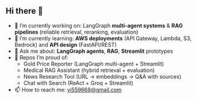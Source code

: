 ## Hi there 👋

- 🔭 I’m currently working on: LangGraph **multi-agent systems** & **RAG pipelines** (reliable retrieval, reranking, evaluation)
- 🌱 I’m currently learning: **AWS deployments** (API Gateway, Lambda, S3, Bedrock) and **API design** (FastAPI/REST)
- 💬 Ask me about: **LangGraph agents**, **RAG**, **Streamlit** prototypes
- 📌 Repos I’m proud of:
  - Gold Price Reporter (LangGraph multi-agent + Streamlit)
  - Medical RAG Assistant (hybrid retrieval + evaluation)
  - News Research Tool (URL → embeddings → Q&A with sources)
  - Chat with Search (ReAct + Groq + Streamlit)
- 📫 How to reach me: <yi559668@gmail.com>

